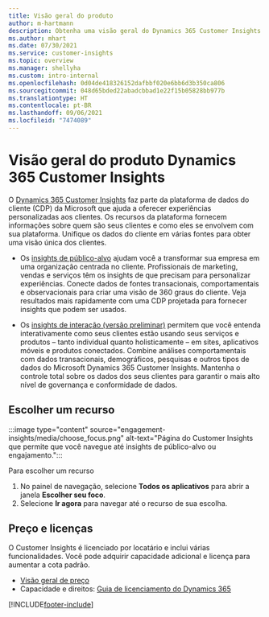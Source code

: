 ```yaml
---
title: Visão geral do produto
author: m-hartmann
description: Obtenha uma visão geral do Dynamics 365 Customer Insights e seus recursos.
ms.author: mhart
ms.date: 07/30/2021
ms.service: customer-insights
ms.topic: overview
ms.manager: shellyha
ms.custom: intro-internal
ms.openlocfilehash: 0d04de418326152dafbbf020e6bb6d3b350ca806
ms.sourcegitcommit: 048d65bded22abadcbbad1e22f15b05828bb977b
ms.translationtype: HT
ms.contentlocale: pt-BR
ms.lasthandoff: 09/06/2021
ms.locfileid: "7474089"
---
```

# <a name="product-overview-for-dynamics-365-customer-insights"></a>Visão geral do produto Dynamics 365 Customer Insights

O [Dynamics 365 Customer Insights](https://dynamics.microsoft.com/ai/customer-insights/) faz parte da plataforma de dados do cliente (CDP) da Microsoft que ajuda a oferecer experiências personalizadas aos clientes. Os recursos da plataforma fornecem informações sobre quem são seus clientes e como eles se envolvem com sua plataforma. Unifique os dados do cliente em várias fontes para obter uma visão única dos clientes.


- Os [insights de público-alvo](audience-insights/overview.md) ajudam você a transformar sua empresa em uma organização centrada no cliente. Profissionais de marketing, vendas e serviços têm os insights de que precisam para personalizar experiências. Conecte dados de fontes transacionais, comportamentais e observacionais para criar uma visão de 360 graus do cliente. Veja resultados mais rapidamente com uma CDP projetada para fornecer insights que podem ser usados. 

- Os [insights de interação (versão preliminar)](engagement-insights/index.yml) permitem que você entenda interativamente como seus clientes estão usando seus serviços e produtos – tanto individual quanto holisticamente – em sites, aplicativos móveis e produtos conectados. Combine análises comportamentais com dados transacionais, demográficos, pesquisas e outros tipos de dados do Microsoft Dynamics 365 Customer Insights. Mantenha o controle total sobre os dados dos seus clientes para garantir o mais alto nível de governança e conformidade de dados.
 
## <a name="choose-a-capability"></a>Escolher um recurso

:::image type="content" source="engagement-insights/media/choose_focus.png" alt-text="Página do Customer Insights que permite que você navegue até insights de público-alvo ou engajamento.":::

Para escolher um recurso

1. No painel de navegação, selecione **Todos os aplicativos** para abrir a janela **Escolher seu foco**.
1. Selecione **Ir agora** para navegar até o recurso de sua escolha.

## <a name="pricing-and-licensing"></a>Preço e licenças

O Customer Insights é licenciado por locatário e inclui várias funcionalidades. Você pode adquirir capacidade adicional e licença para aumentar a cota padrão. 
- [Visão geral de preço](https://dynamics.microsoft.com/ai/customer-insights/pricing/)
- Capacidade e direitos: [Guia de licenciamento do Dynamics 365](https://go.microsoft.com/fwlink/?LinkId=866544)

[!INCLUDE[footer-include](includes/footer-banner.md)]
